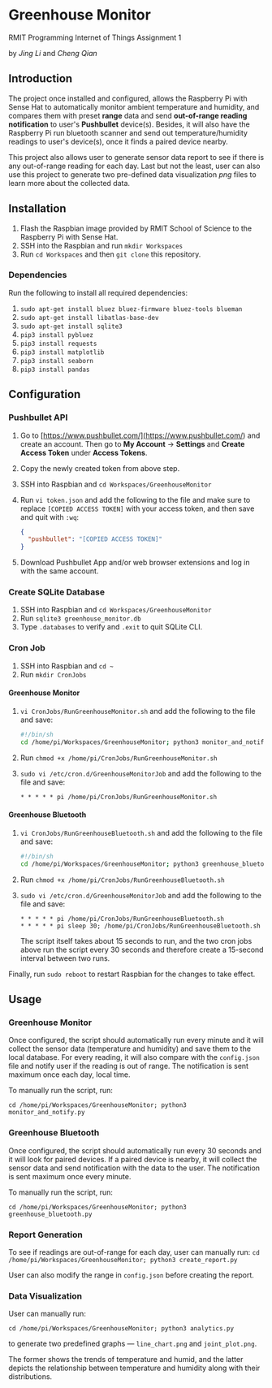 # Greenhouse Monitor
RMIT Programming Internet of Things Assignment 1

by _Jing Li_ and _Cheng Qian_

## Introduction

The project once installed and configured, allows the Raspberry Pi with Sense Hat to automatically monitor ambient temperature and humidity, and compares them with preset __range__ data and send __out-of-range reading notification__ to user's __Pushbullet__ device(s). Besides, it will also have the Raspberry Pi run bluetooth scanner and send out temperature/humidity readings to user's device(s), once it finds a paired device nearby.

This project also allows user to generate sensor data report to see if there is any out-of-range reading for each day. Last but not the least, user can also use this project to generate two pre-defined data visualization _png_ files to learn more about the collected data.

## Installation

1. Flash the Raspbian image provided by RMIT School of Science to the Raspberry Pi with Sense Hat.
2. SSH into the Raspbian and run `mkdir Workspaces`
3. Run `cd Workspaces` and then `git clone` this repository.

### Dependencies

Run the following to install all required dependencies:

1. `sudo apt-get install bluez bluez-firmware bluez-tools blueman`
2. `sudo apt-get install libatlas-base-dev`
3. `sudo apt-get install sqlite3`
4. `pip3 install pybluez`
5. `pip3 install requests`
6. `pip3 install matplotlib`
7. `pip3 install seaborn`
8. `pip3 install pandas`

## Configuration

### Pushbullet API

1. Go to [https://www.pushbullet.com/](<https://www.pushbullet.com/>) and create an account. Then go to __My Account__ -> __Settings__ and __Create Access Token__ under __Access Tokens__.

2. Copy the newly created token from above step.

3. SSH into Raspbian and `cd Workspaces/GreenhouseMonitor`

4. Run `vi token.json` and add the following to the file and make sure to replace `[COPIED ACCESS TOKEN]` with your access token, and then save and quit with `:wq`:

   ```json
   {
     "pushbullet": "[COPIED ACCESS TOKEN]"
   }
   ```

5. Download Pushbullet App and/or web browser extensions and log in with the same account.

### Create SQLite Database

1. SSH into Raspbian and `cd Workspaces/GreenhouseMonitor`
2. Run `sqlite3 greenhouse_monitor.db`
3. Type `.databases` to verify and `.exit` to quit SQLite CLI.

### Cron Job

1. SSH into Raspbian and `cd ~`
2. Run `mkdir CronJobs`

#### Greenhouse Monitor

1. `vi CronJobs/RunGreenhouseMonitor.sh` and add the following to the file and save:

   ```bash
   #!/bin/sh
   cd /home/pi/Workspaces/GreenhouseMonitor; python3 monitor_and_notify.py
   ```

2. Run `chmod +x /home/pi/CronJobs/RunGreenhouseMonitor.sh`

3. `sudo vi /etc/cron.d/GreenhouseMonitorJob` and add the following to the file and save:

   `* * * * * pi /home/pi/CronJobs/RunGreenhouseMonitor.sh`

#### Greenhouse Bluetooth

1. `vi CronJobs/RunGreenhouseBluetooth.sh` and add the following to the file and save:

   ```bash
   #!/bin/sh
   cd /home/pi/Workspaces/GreenhouseMonitor; python3 greenhouse_bluetooth.py
   ```

2. Run `chmod +x /home/pi/CronJobs/RunGreenhouseBluetooth.sh`

3. `sudo vi /etc/cron.d/GreenhouseMonitorJob` and add the following to the file and save:

   ```
   * * * * * pi /home/pi/CronJobs/RunGreenhouseBluetooth.sh
   * * * * * pi sleep 30; /home/pi/CronJobs/RunGreenhouseBluetooth.sh
   ```

   The script itself takes about 15 seconds to run, and the two cron jobs above run the script every 30 seconds and therefore create a 15-second interval between two runs.

Finally, run `sudo reboot` to restart Raspbian for the changes to take effect.

## Usage

### Greenhouse Monitor

Once configured, the script should automatically run every minute and it will collect the sensor data (temperature and humidity) and save them to the local database. For every reading, it will also compare with the `config.json` file and notify user if the reading is out of range. The notification is sent maximum once each day, local time.

To manually run the script, run:

 `cd /home/pi/Workspaces/GreenhouseMonitor; python3 monitor_and_notify.py`

### Greenhouse Bluetooth

Once configured, the script should automatically run every 30 seconds and it will look for paired devices. If a paired device is nearby, it will collect the sensor data and send notification with the data to the user. The notification is sent maximum once every minute.

To manually run the script, run:

`cd /home/pi/Workspaces/GreenhouseMonitor; python3 greenhouse_bluetooth.py`

### Report Generation

To see if readings are out-of-range for each day, user can manually run:
`cd /home/pi/Workspaces/GreenhouseMonitor; python3 create_report.py`

User can also modify the range in `config.json` before creating the report.

### Data Visualization

User can manually run:

`cd /home/pi/Workspaces/GreenhouseMonitor; python3 analytics.py`

to generate two predefined graphs — `line_chart.png` and `joint_plot.png`.

The former shows the trends of temperature and humid, and the latter depicts the relationship between temperature and humidity along with their distributions.

